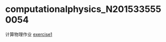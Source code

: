 # computationalphysics_N2015335550054
计算物理作业
[exercise1](https://www.evernote.com/shard/s140/sh/93c214c1-1cec-4b49-84bc-9d21d9ceca02/a997a34545d8eb11850b051714b52705)
